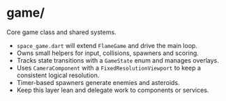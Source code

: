 # game/

Core game class and shared systems.

- `space_game.dart` will extend `FlameGame` and drive the main loop.
- Owns small helpers for input, collisions, spawners and scoring.
- Tracks state transitions with a `GameState` enum and manages overlays.
- Uses `CameraComponent` with a `FixedResolutionViewport` to keep a
  consistent logical resolution.
- Timer-based spawners generate enemies and asteroids.
- Keep this layer lean and delegate work to components or services.

